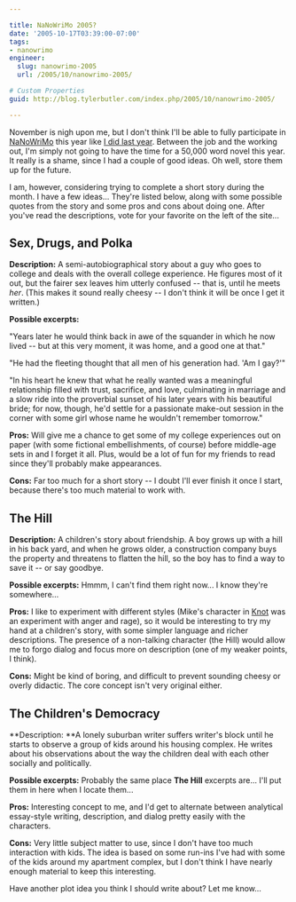 ```yaml
---

title: NaNoWriMo 2005?
date: '2005-10-17T03:39:00-07:00'
tags:
- nanowrimo
engineer:
  slug: nanowrimo-2005
  url: /2005/10/nanowrimo-2005/

# Custom Properties
guid: http://blog.tylerbutler.com/index.php/2005/10/nanowrimo-2005/

---
```


November is nigh upon me, but I don't think I'll be able to fully participate
in [NaNoWriMo][1] this year like [I did last year][2]. Between the job
and the working out, I'm simply not going to have the time for a 50,000
word novel this year. It really is a shame, since I had a couple of good
ideas. Oh well, store them up for the future.

I am, however, considering trying to complete a short story during the month.
I have a few ideas... They're listed below, along with some possible quotes
from the story and some pros and cons about doing one. After you've read the
descriptions, vote for your favorite on the left of the site...

## Sex, Drugs, and Polka


**Description:** A semi-autobiographical story about a guy who goes to
college and deals with the overall college experience. He figures most of it
out, but the fairer sex leaves him utterly confused -- that is, until he meets
_her_. (This makes it sound really cheesy -- I don't think it will be once I
get it written.)

**Possible excerpts:** 

"Years later he would think back in awe of the
squander in which he now lived -- but at this very moment, it was home, and a
good one at that."

"He had the fleeting thought that all men of his generation had. 'Am I gay?'"

"In his heart he knew that what he really wanted was a meaningful relationship
filled with trust, sacrifice, and love, culminating in marriage and a slow
ride into the proverbial sunset of his later years with his beautiful bride;
for now, though, he'd settle for a passionate make-out session in the corner
with some girl whose name he wouldn't remember tomorrow."

**Pros:** Will give me a chance to get some of my college experiences out on
paper (with some fictional embellishments, of course) before middle-age sets
in and I forget it all. Plus, would be a lot of fun for my friends to read
since they'll probably make appearances.

**Cons:** Far too much for a short story -- I doubt I'll ever finish it once
I start, because there's too much material to work with.

## The Hill

**Description:** A children's story about friendship. A boy grows up with a
hill in his back yard, and when he grows older, a construction company buys
the property and threatens to flatten the hill, so the boy has to find a way
to save it -- or say goodbye.

**Possible excerpts:** Hmmm, I can't find them right now... I know they're
somewhere...


**Pros:** I like to experiment with different styles (Mike's character in
[Knot][5] was an experiment with anger and rage), so it would be interesting
to try my hand at a children's story, with some simpler language and richer
descriptions. The presence of a non-talking character (the Hill) would allow
me to forgo dialog and focus more on description (one of my weaker points, I
think).

**Cons:** Might be kind of boring, and difficult to prevent sounding cheesy
or overly didactic. The core concept isn't very original either.

## The Children's Democracy

**Description: **A lonely suburban writer suffers writer's block until he
starts to observe a group of kids around his housing complex. He writes about
his observations about the way the children deal with each other socially and
politically.

**Possible excerpts:** Probably the same place **The Hill** excerpts are...
I'll put them in here when I locate them...

**Pros:** Interesting concept to me, and I'd get to alternate between
analytical essay-style writing, description, and dialog pretty easily with the
characters.

**Cons:** Very little subject matter to use, since I don't have too much
interaction with kids. The idea is based on some run-ins I've had with some of
the kids around my apartment complex, but I don't think I have nearly enough
material to keep this interesting.

Have another plot idea you think I should write about? Let me know...

   [1]: http://www.nanowrimo.org/
   [2]: /2004/11/tyler-a-novelist/
   [5]: /tags/novel/

